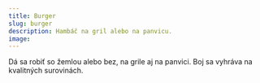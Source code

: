 ```yaml
---
title: Burger
slug: burger
description: Hambáč na gril alebo na panvicu.
image:
---
```


Dá sa robiť so žemlou alebo bez, na grile aj na panvici. Boj sa vyhráva na kvalitných surovinách.
